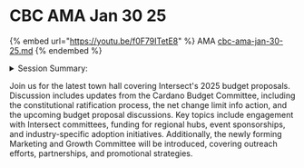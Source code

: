# CBC AMA Jan 30 25



{% embed url="https://youtu.be/f0F79ITetE8" %}
AMA [cbc-ama-jan-30-25.md](cbc-ama-jan-30-25.md "mention")
{% endembed %}

<details>

<summary>Session Summary:</summary>

The latest Cardano Budget Committee AMA session provided updates on the ongoing budget process and upcoming governance actions. Discussions covered the newly launched constitutional ratification process, the timeline for governance approvals, and the forthcoming net change limit info action. The committee outlined plans for releasing detailed budget proposals in the forums for community discussion before they move to an on-chain vote.

Participants asked about budget proposal processes, including how individuals and groups can engage with intersect committees such as the Membership & Community Committee (MCC), Open Source Committee (OSC), and Technical Steering Committee (TSC). The session also touched on funding for regional hubs, event sponsorships, and how new proposals can fit into the 2025 budget structure.

Another key discussion point was the formation of the new Marketing and Growth Committee, which will oversee outreach efforts, including events, partnerships, and promotional initiatives. The committee is currently being formed, with elections for public seats scheduled in April. The AMA also addressed questions regarding potential funding for industry-specific adoption efforts, including government and municipal initiatives.

As the budget process moves forward, the committee emphasized the importance of community participation in discussions on the Cardano Forum and upcoming governance actions. Attendees were encouraged to monitor governance proposals using Cardano Explorer tools and Intersect’s governance announcements to stay informed on the latest developments.

</details>

Join us for the latest town hall covering Intersect's 2025 budget proposals. Discussion includes updates from the Cardano Budget Committee, including the constitutional ratification process, the net change limit info action, and the upcoming budget proposal discussions. Key topics include engagement with Intersect committees, funding for regional hubs, event sponsorships, and industry-specific adoption initiatives. Additionally, the newly forming Marketing and Growth Committee will be introduced, covering outreach efforts, partnerships, and promotional strategies.
